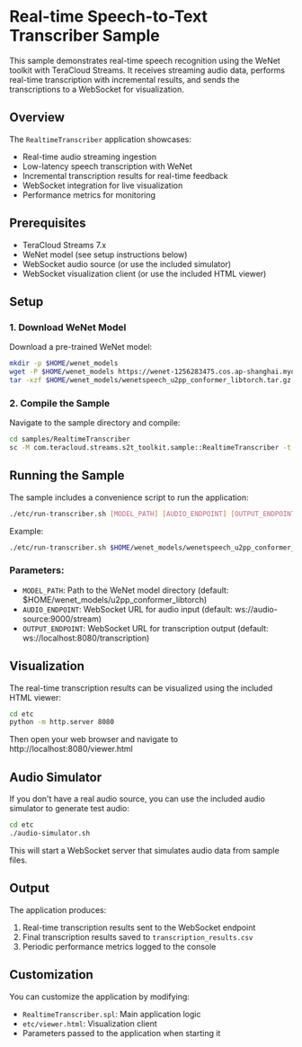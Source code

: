 # Real-time Speech-to-Text Transcriber Sample

This sample demonstrates real-time speech recognition using the WeNet toolkit with TeraCloud Streams. It receives streaming audio data, performs real-time transcription with incremental results, and sends the transcriptions to a WebSocket for visualization.

## Overview

The `RealtimeTranscriber` application showcases:

- Real-time audio streaming ingestion
- Low-latency speech transcription with WeNet
- Incremental transcription results for real-time feedback
- WebSocket integration for live visualization
- Performance metrics for monitoring

## Prerequisites

- TeraCloud Streams 7.x
- WeNet model (see setup instructions below)
- WebSocket audio source (or use the included simulator)
- WebSocket visualization client (or use the included HTML viewer)

## Setup

### 1. Download WeNet Model

Download a pre-trained WeNet model:

```bash
mkdir -p $HOME/wenet_models
wget -P $HOME/wenet_models https://wenet-1256283475.cos.ap-shanghai.myqcloud.com/models/wenetspeech/wenetspeech_u2pp_conformer_libtorch.tar.gz
tar -xzf $HOME/wenet_models/wenetspeech_u2pp_conformer_libtorch.tar.gz -C $HOME/wenet_models/
```

### 2. Compile the Sample

Navigate to the sample directory and compile:

```bash
cd samples/RealtimeTranscriber
sc -M com.teracloud.streams.s2t_toolkit.sample::RealtimeTranscriber -t $STREAMS_INSTALL/toolkits:../../
```

## Running the Sample

The sample includes a convenience script to run the application:

```bash
./etc/run-transcriber.sh [MODEL_PATH] [AUDIO_ENDPOINT] [OUTPUT_ENDPOINT]
```

Example:

```bash
./etc/run-transcriber.sh $HOME/wenet_models/wenetspeech_u2pp_conformer_libtorch ws://audio-source:9000/stream ws://localhost:8080/transcription
```

### Parameters:

- `MODEL_PATH`: Path to the WeNet model directory (default: $HOME/wenet_models/u2pp_conformer_libtorch)
- `AUDIO_ENDPOINT`: WebSocket URL for audio input (default: ws://audio-source:9000/stream)
- `OUTPUT_ENDPOINT`: WebSocket URL for transcription output (default: ws://localhost:8080/transcription)

## Visualization

The real-time transcription results can be visualized using the included HTML viewer:

```bash
cd etc
python -m http.server 8080
```

Then open your web browser and navigate to http://localhost:8080/viewer.html

## Audio Simulator

If you don't have a real audio source, you can use the included audio simulator to generate test audio:

```bash
cd etc
./audio-simulator.sh
```

This will start a WebSocket server that simulates audio data from sample files.

## Output

The application produces:

1. Real-time transcription results sent to the WebSocket endpoint
2. Final transcription results saved to `transcription_results.csv`
3. Periodic performance metrics logged to the console

## Customization

You can customize the application by modifying:

- `RealtimeTranscriber.spl`: Main application logic
- `etc/viewer.html`: Visualization client
- Parameters passed to the application when starting it